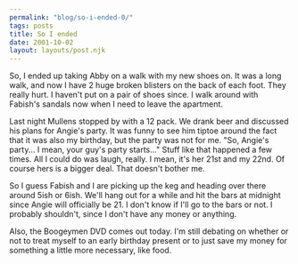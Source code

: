 ```yaml
---
permalink: "blog/so-i-ended-0/"
tags: posts
title: So I ended
date: 2001-10-02
layout: layouts/post.njk
---
```


So, I ended up taking Abby on a walk with my new shoes on. It was a long walk, and now I have 2 huge broken blisters on the back of each foot. They really hurt. I haven't put on a pair of shoes since. I walk around with Fabish's sandals now when I need to leave the apartment.

Last night Mullens stopped by with a 12 pack. We drank beer and discussed his plans for Angie's party. It was funny to see him tiptoe around the fact that it was also my birthday, but the party was not for me. "So, Angie's party... I mean, your guy's party starts..." Stuff like that happened a few times. All I could do was laugh, really. I mean, it's her 21st and my 22nd. Of course hers is a bigger deal. That doesn't bother me.

So I guess Fabish and I are picking up the keg and heading over there around 5ish or 6ish. We'll hang out for a while and hit the bars at midnight since Angie will officially be 21. I don't know if I'll go to the bars or not. I probably shouldn't, since I don't have any money or anything.

Also, the Boogeymen DVD comes out today. I'm still debating on whether or not to treat myself to an early birthday present or to just save my money for something a little more necessary, like food.